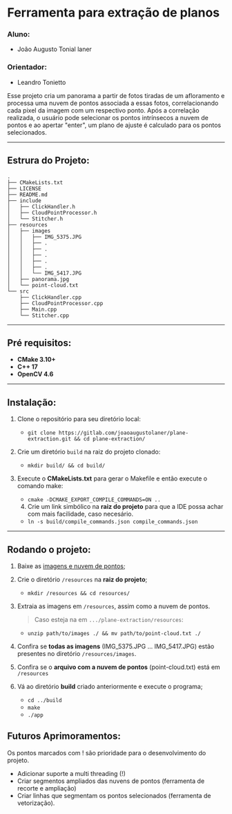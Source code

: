 # Ferramenta para extração de planos

### Aluno: 
- João Augusto Tonial laner

### Orientador:
- Leandro Tonietto

Esse projeto cria um panorama a partir de fotos tiradas de um afloramento e processa uma nuvem de 
pontos associada a essas fotos, correlacionando cada pixel da imagem com um respectivo ponto. 
Após a correlação realizada, o usuário pode selecionar os pontos intrínsecos a nuvem de pontos 
e ao apertar "enter", um plano de ajuste é calculado para os pontos selecionados. 

---
## Estrura do Projeto:

```
.
├── CMakeLists.txt
├── LICENSE
├── README.md
├── include
│   ├── ClickHandler.h
│   ├── CloudPointProcessor.h
│   └── Stitcher.h
├── resources
│   ├── images
│   │   ├── IMG_5375.JPG
│   │   ├── .
│   │   ├── .
│   │   ├── .
│   │   ├── .
│   │   ├── .
│   │   └── IMG_5417.JPG
│   ├── panorama.jpg
│   └── point-cloud.txt
└── src
    ├── ClickHandler.cpp
    ├── CloudPointProcessor.cpp
    ├── Main.cpp
    └── Stitcher.cpp
``` 
---
## Pré requisitos:

- **CMake 3.10+**
- **C++ 17** 
- **OpenCV 4.6**

---
## Instalação:

1. Clone o repositório para seu diretório local:
    - ```git clone https://gitlab.com/joaoaugustolaner/plane-extraction.git && cd plane-extraction/```

2. Crie um diretório `build` na raiz do projeto clonado:
    - ```mkdir build/ && cd build/```

3. Execute o **CMakeLists.txt** para gerar o Makefile e então execute o comando make:
    - ```cmake -DCMAKE_EXPORT_COMPILE_COMMANDS=ON ..```
    4. Crie um link simbólico na **raiz do projeto** para que a IDE possa achar com mais facilidade, caso necesário.
    - ```ln -s build/compile_commands.json compile_commands.json``` 
---


## Rodando o projeto:
1. Baixe as [imagens e nuvem de pontos](https://drive.proton.me/urls/6GXD9KN6ZW#i5eDGZEwj1FK);
2. Crie o diretório `/resources` na **raiz do projeto**;
    - ``` mkdir /resources && cd resources/ ```

3. Extraia as imagens em `/resources`, assim como a nuvem de pontos.
    > Caso esteja na em `.../plane-extraction/resources`:

    - ```unzip path/to/images ./ && mv path/to/point-cloud.txt ./```   

4. Confira se **todas as imagens** (IMG_5375.JPG ... IMG_5417.JPG) estão presentes no diretório `/resources/images`.
5. Confira se o **arquivo com a nuvem de pontos** (point-cloud.txt) está em `/resources`

6. Vá ao diretório **build** criado anteriormente e execute o programa;
    - `cd ../build`
    - `make`
    - `./app `

## Futuros Aprimoramentos:

Os pontos marcados com ! são prioridade para o desenvolvimento do projeto.

- Adicionar suporte a multi threading (!)
- Criar segmentos ampliados das nuvens de pontos (ferramenta de recorte e ampliação)
- Criar linhas que segmentam os pontos selecionados (ferramenta de vetorização).
